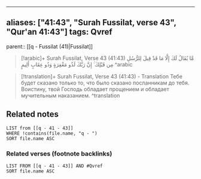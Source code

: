 
---
aliases: ["41:43", "Surah Fussilat, verse 43", "Qur'an 41:43"]
tags: Qvref
---

parent:: [[q - Fussilat (41)|Fussilat]]

> [!arabic]+ Surah Fussilat, Verse 43 (41:43)
> <span class="quran-arabic">مَّا يُقَالُ لَكَ إِلَّا مَا قَدْ قِيلَ لِلرُّسُلِ مِن قَبْلِكَ ۚ إِنَّ رَبَّكَ لَذُو مَغْفِرَةٍ وَذُو عِقَابٍ أَلِيمٍ</span>
^arabic

> [!translation]+ Surah Fussilat, Verse 43 (41:43) - Translation
> Тебе будет сказано только то, что было сказано посланникам до тебя. Воистину, твой Господь обладает прощением и обладает мучительным наказанием.
^translation



## Related notes
```dataview
LIST from [[q - 41 - 43]]
WHERE !contains(file.name, "q - ")
SORT file.name ASC
```

### Related verses (footnote backlinks)
```dataview
LIST FROM [[q - 41 - 43]] AND #Qvref
SORT file.name ASC
```

